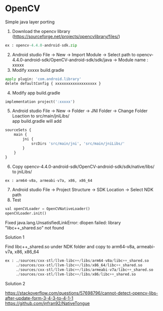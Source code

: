 # OpenCV
Simple java layer porting

1. Download the opencv library (https://sourceforge.net/projects/opencvlibrary/files/)
```py
ex : opencv-4.4.0-android-sdk.zip
```
2. Android studio File -> New -> Import Module -> Select path to opencv-4.4.0-android-sdk/OpenCV-android-sdk/sdk/java -> Module name : xxxxx
3. Modify xxxxx build.gradle
```py
apply plugin: 'com.android.library'
delete defaultConfig { xxxxxxxxxxxxxxxxxxx }
```
4. Modify app build.gradle
```py
implementation project(':xxxxx')
```
5. Android studio File -> New -> Folder -> JNI Folder -> Change Folder Loaction to src/main/jniLibs/  
   app build.gradle will add
```py
sourceSets {
    main {
        jni {
            srcDirs 'src/main/jni', 'src/main/jniLibs/'
        }
    }
}
```
6. Copy opencv-4.4.0-android-sdk/OpenCV-android-sdk/sdk/native/libs/ to jniLibs/
```py
ex : arm64-v8a, armeabi-v7a, x86, x86_64
```
7. Android studio File -> Project Structure -> SDK Location -> Select NDK path
8. Test
```py
val openCVLoader = OpenCVNativeLoader()
openCVLoader.init()
```

Fixed java.lang.UnsatisfiedLinkError: dlopen failed: library "libc++_shared.so" not found

Solution 1

Find libc++_shared.so under NDK folder and copy to arm64-v8a, armeabi-v7a, x86, x86_64
```py
ex : ./sources/cxx-stl/llvm-libc++/libs/arm64-v8a/libc++_shared.so  
     ./sources/cxx-stl/llvm-libc++/libs/x86_64/libc++_shared.so  
     ./sources/cxx-stl/llvm-libc++/libs/armeabi-v7a/libc++_shared.so  
     ./sources/cxx-stl/llvm-libc++/libs/x86/libc++_shared.so
```

Solution 2

https://stackoverflow.com/questions/57698796/cannot-detect-opencv-libs-after-update-form-3-4-3-to-4-1-1
https://github.com/jnfran92/NativeTongue


